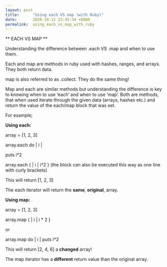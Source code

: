 ```yaml
---
layout: post
title:      "Using each VS map (with Ruby)"
date:       2020-10-12 23:45:34 +0000
permalink:  using_each_vs_map_with_ruby
---
```


**
EACH VS MAP ** 

Understanding the difference between .each VS .map and when to use them. 

Each and map are methods in ruby used with hashes, ranges, and arrays. They both return data.

map is also referred to as .collect. They do the same thing!

Map and each are similar methods but understanding the difference is key to knowing when to use ‘each’ and when to use ‘map’. Both are methods, that when used iterate through the given data (arrays, hashes etc.) and return the value of the each/map block that was set. 

For example;

**Using each:**

array = [1, 2, 3]

array.each do | i |

puts i*2

array.each { | i | i*2 }      (the block can also be executed this way as one line with curly brackets)

This will return [1, 2, 3]

The each iterator will return the **same**, **original**, array.

**Using map:**

array = [1, 2, 3]

array.map { | i | i * 2 }

or 

array.map do | i | 
puts i*2

This will return [2, 4, 6] a **changed** array!

The map iterator has a **different** return value than the original array.  


